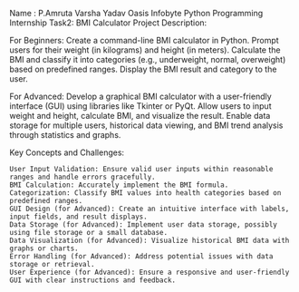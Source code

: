 Name : P.Amruta Varsha Yadav 
Oasis Infobyte Python Programming Internship
Task2: BMI Calculator
Project Description:

For Beginners: Create a command-line BMI calculator in Python. Prompt users for their weight (in kilograms) and height (in meters). Calculate the BMI and classify it into categories (e.g., underweight, normal, overweight) based on predefined ranges. Display the BMI result and category to the user.

For Advanced: Develop a graphical BMI calculator with a user-friendly interface (GUI) using libraries like Tkinter or PyQt. Allow users to input weight and height, calculate BMI, and visualize the result. Enable data storage for multiple users, historical data viewing, and BMI trend analysis through statistics and graphs.

Key Concepts and Challenges:

    User Input Validation: Ensure valid user inputs within reasonable ranges and handle errors gracefully.
    BMI Calculation: Accurately implement the BMI formula.
    Categorization: Classify BMI values into health categories based on predefined ranges.
    GUI Design (for Advanced): Create an intuitive interface with labels, input fields, and result displays.
    Data Storage (for Advanced): Implement user data storage, possibly using file storage or a small database.
    Data Visualization (for Advanced): Visualize historical BMI data with graphs or charts.
    Error Handling (for Advanced): Address potential issues with data storage or retrieval.
    User Experience (for Advanced): Ensure a responsive and user-friendly GUI with clear instructions and feedback.



